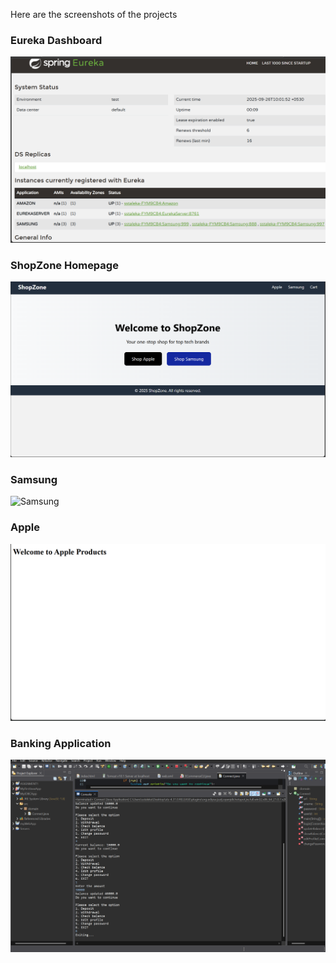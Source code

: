 Here are the screenshots of the projects
<h3>Eureka Dashboard</h3>
<img src="Screenshot 2025-09-26 100201.png" alt="Eureka Dashboard" width="600"/>

<h3>ShopZone Homepage</h3>
<img src="Screenshot 2025-09-26 095147.png" alt="ShopZone Homepage" width="600"/>

<h3>Samsung</h3>
<img src="Screenshot 2025-09-26 100254.png" alt="Samsung" width="600"/>
<h3>Apple</h3>
<img src="Screenshot 2025-09-26 095201.png" alt="Apple" width="600"/> 
<h3>Banking Application</h3>
<img src="Screenshot 2025-09-26 123733.png" alt="Banking Application" width="600"/>

